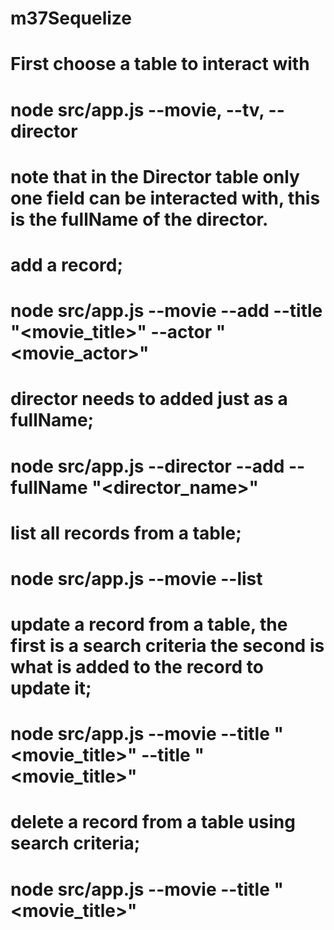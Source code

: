# m37Sequelize

# First choose a table to interact with
# node src/app.js --movie, --tv, --director
# note that in the Director table only one field can be interacted with, this is the fullName of the director.

# add a record;
# node src/app.js --movie --add --title "<movie_title>" --actor "<movie_actor>"
# director needs to added just as a fullName;
# node src/app.js --director --add --fullName "<director_name>"

# list all records from a table;
# node src/app.js --movie --list

# update a record from a table, the first is a search criteria the second is what is added to the record to update it;
# node src/app.js --movie --title "<movie_title>" --title "<movie_title>"

# delete a record from a table using search criteria;
# node src/app.js --movie --title "<movie_title>"
